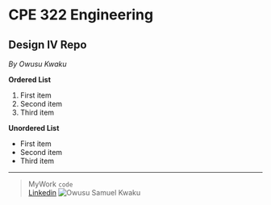 # CPE 322 Engineering  
## Design IV Repo
*By Owusu Kwaku*  

**Ordered List**
1. First item
2. Second item
3. Third item

**Unordered List**
- First item
- Second item
- Third item 
---  
> MyWork
`code`  
[Linkedin](https://www.linkedin.com/in/samuel-kwaku-179732292/) 
![Owusu Samuel Kwaku](image.jpg)
